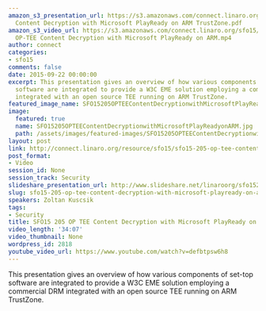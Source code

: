 ```yaml
---
amazon_s3_presentation_url: https://s3.amazonaws.com/connect.linaro.org/sfo15/Presentations/09-22-Tuesday/SFO15-205-  OP-TEE
  Content Decryption with Microsoft PlayReady on ARM TrustZone.pdf
amazon_s3_video_url: https://s3.amazonaws.com/connect.linaro.org/sfo15/Videos/09-22-Tuesday/SFO15-205
  OP-TEE Content Decryption with Microsoft PlayReady on ARM.mp4
author: connect
categories:
- sfo15
comments: false
date: 2015-09-22 00:00:00
excerpt: This presentation gives an overview of how various components of set-top
  software are integrated to provide a W3C EME solution employing a commercial DRM
  integrated with an open source TEE running on ARM TrustZone.
featured_image_name: SFO15205OPTEEContentDecryptionwithMicrosoftPlayReadyonARM.jpg
image:
  featured: true
  name: SFO15205OPTEEContentDecryptionwithMicrosoftPlayReadyonARM.jpg
  path: /assets/images/featured-images/SFO15205OPTEEContentDecryptionwithMicrosoftPlayReadyonARM.jpg
layout: post
link: http://connect.linaro.org/resource/sfo15/sfo15-205-op-tee-content-decryption-with-microsoft-playready-on-arm/
post_format:
- Video
session_id: None
session_track: Security
slideshare_presentation_url: http://www.slideshare.net/linaroorg/sfo15205-optee-content-decryption-with-microsoft-playready-on-arm-53111683
slug: sfo15-205-op-tee-content-decryption-with-microsoft-playready-on-arm
speakers: Zoltan Kuscsik
tags:
- Security
title: SFO15 205 OP TEE Content Decryption with Microsoft PlayReady on ARM
video_length: '34:07'
video_thumbnail: None
wordpress_id: 2818
youtube_video_url: https://www.youtube.com/watch?v=defbtpsw6h8
---
```


This presentation gives an overview of how various components of set-top software are integrated to provide a W3C EME solution employing a commercial DRM integrated with an open source TEE running on ARM TrustZone.